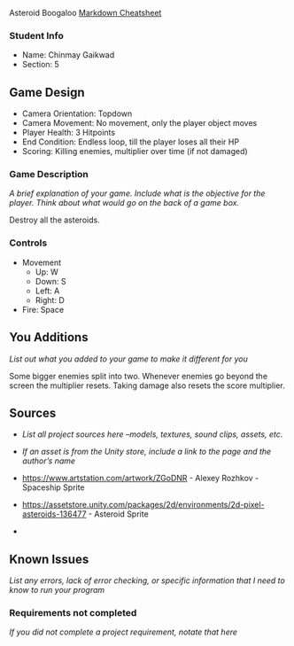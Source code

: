 Asteroid Boogaloo
[Markdown Cheatsheet](https://github.com/adam-p/markdown-here/wiki/Markdown-Here-Cheatsheet)

### Student Info

-   Name: Chinmay Gaikwad
-   Section: 5

## Game Design

-   Camera Orientation: Topdown
-   Camera Movement: No movement, only the player object moves
-   Player Health: 3 Hitpoints
-   End Condition: Endless loop, till the player loses all their HP
-   Scoring: Killing enemies, multiplier over time (if not damaged)

### Game Description

_A brief explanation of your game. Include what is the objective for the player. Think about what would go on the back of a game box._

Destroy all the asteroids.

### Controls

-   Movement
    -   Up: W
    -   Down: S
    -   Left: A
    -   Right: D
-   Fire: Space

## You Additions

_List out what you added to your game to make it different for you_

Some bigger enemies split into two.
Whenever enemies go beyond the screen the multiplier resets. Taking damage also resets the score multiplier.

## Sources

-   _List all project sources here –models, textures, sound clips, assets, etc._
-   _If an asset is from the Unity store, include a link to the page and the author’s name_

-   https://www.artstation.com/artwork/ZGoDNR - Alexey Rozhkov - Spaceship Sprite
-   https://assetstore.unity.com/packages/2d/environments/2d-pixel-asteroids-136477 - Asteroid Sprite 
-   

## Known Issues

_List any errors, lack of error checking, or specific information that I need to know to run your program_

### Requirements not completed

_If you did not complete a project requirement, notate that here_

